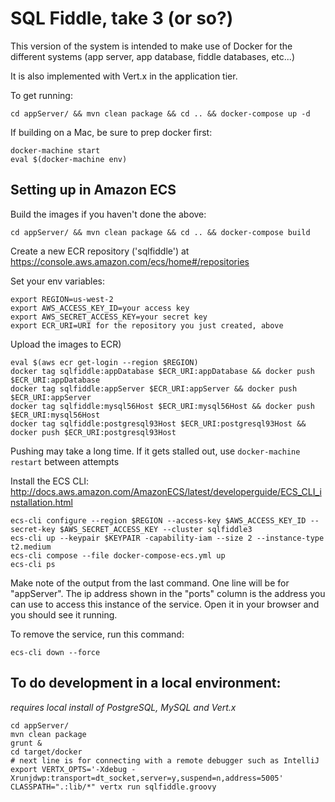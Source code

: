 # SQL Fiddle, take 3 (or so?)

This version of the system is intended to make use of Docker for the different systems (app server, app database, fiddle databases, etc...)

It is also implemented with Vert.x in the application tier.

To get running:

    cd appServer/ && mvn clean package && cd .. && docker-compose up -d

If building on a Mac, be sure to prep docker first:

    docker-machine start
    eval $(docker-machine env)

## Setting up in Amazon ECS

Build the images if you haven't done the above:

    cd appServer/ && mvn clean package && cd .. && docker-compose build

Create a new ECR repository ('sqlfiddle') at https://console.aws.amazon.com/ecs/home#/repositories

Set your env variables:

    export REGION=us-west-2
    export AWS_ACCESS_KEY_ID=your access key
    export AWS_SECRET_ACCESS_KEY=your secret key
    export ECR_URI=URI for the repository you just created, above

Upload the images to ECR)

    eval $(aws ecr get-login --region $REGION)
    docker tag sqlfiddle:appDatabase $ECR_URI:appDatabase && docker push $ECR_URI:appDatabase
    docker tag sqlfiddle:appServer $ECR_URI:appServer && docker push $ECR_URI:appServer
    docker tag sqlfiddle:mysql56Host $ECR_URI:mysql56Host && docker push $ECR_URI:mysql56Host
    docker tag sqlfiddle:postgresql93Host $ECR_URI:postgresql93Host && docker push $ECR_URI:postgresql93Host

Pushing may take a long time. If it gets stalled out, use `docker-machine restart` between attempts

Install the ECS CLI: http://docs.aws.amazon.com/AmazonECS/latest/developerguide/ECS_CLI_installation.html

    ecs-cli configure --region $REGION --access-key $AWS_ACCESS_KEY_ID --secret-key $AWS_SECRET_ACCESS_KEY --cluster sqlfiddle3
    ecs-cli up --keypair $KEYPAIR -capability-iam --size 2 --instance-type t2.medium
    ecs-cli compose --file docker-compose-ecs.yml up
    ecs-cli ps

Make note of the output from the last command. One line will be for "appServer". The ip address shown in the "ports" column is the address you can use to access this instance of the service. Open it in your browser and you should see it running.

To remove the service, run this command:

    ecs-cli down --force

## To do development in a local environment:

*requires local install of PostgreSQL, MySQL and Vert.x*

    cd appServer/
    mvn clean package
    grunt &
    cd target/docker
    # next line is for connecting with a remote debugger such as IntelliJ
    export VERTX_OPTS='-Xdebug -Xrunjdwp:transport=dt_socket,server=y,suspend=n,address=5005'
    CLASSPATH=".:lib/*" vertx run sqlfiddle.groovy
